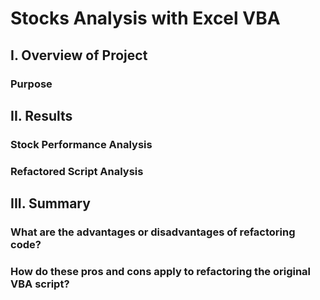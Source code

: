 # Stocks Analysis with Excel VBA

## I. Overview of Project

### Purpose

## II. Results

### Stock Performance Analysis

### Refactored Script Analysis

## III. Summary

### What are the advantages or disadvantages of refactoring code?

### How do these pros and cons apply to refactoring the original VBA script?



